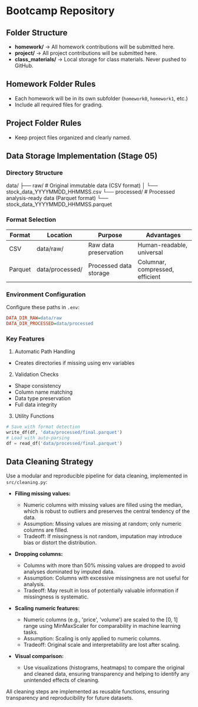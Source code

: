 # Bootcamp Repository

## Folder Structure
- **homework/** → All homework contributions will be submitted here.
- **project/** → All project contributions will be submitted here.
- **class_materials/** → Local storage for class materials. Never pushed to
GitHub.

## Homework Folder Rules
- Each homework will be in its own subfolder (`homework0`, `homework1`, etc.)
- Include all required files for grading.

## Project Folder Rules
- Keep project files organized and clearly named.

## Data Storage Implementation (Stage 05)

### Directory Structure
data/
├── raw/ # Original immutable data (CSV format)
│ └── stock_data_YYYYMMDD_HHMMSS.csv
└── processed/ # Processed analysis-ready data (Parquet format)
└── stock_data_YYYYMMDD_HHMMSS.parquet

### Format Selection
| Format  | Location    | Purpose                          | Advantages                     |
|---------|------------|----------------------------------|--------------------------------|
| CSV     | data/raw/  | Raw data preservation            | Human-readable, universal      |
| Parquet | data/processed/ | Processed data storage     | Columnar, compressed, efficient |

### Environment Configuration
Configure these paths in `.env`:
```ini
DATA_DIR_RAW=data/raw
DATA_DIR_PROCESSED=data/processed
```
### Key Features
1. Automatic Path Handling
- Creates directories if missing using env variables

2. Validation Checks
- Shape consistency
- Column name matching
- Data type preservation
- Full data integrity

3. Utility Functions
```python
# Save with format detection
write_df(df, 'data/processed/final.parquet')
# Load with auto-parsing
df = read_df('data/processed/final.parquet')
```

## Data Cleaning Strategy

Use a modular and reproducible pipeline for data cleaning, implemented in `src/cleaning.py`:

- **Filling missing values:**
  - Numeric columns with missing values are filled using the median, which is robust to outliers and preserves the central tendency of the data.
  - Assumption: Missing values are missing at random; only numeric columns are filled.
  - Tradeoff: If missingness is not random, imputation may introduce bias or distort the distribution.

- **Dropping columns:**
  - Columns with more than 50% missing values are dropped to avoid analyses dominated by imputed data.
  - Assumption: Columns with excessive missingness are not useful for analysis.
  - Tradeoff: May result in loss of potentially valuable information if missingness is systematic.

- **Scaling numeric features:**
  - Numeric columns (e.g., 'price', 'volume') are scaled to the [0, 1] range using MinMaxScaler for comparability in machine learning tasks.
  - Assumption: Scaling is only applied to numeric columns.
  - Tradeoff: Original scale and interpretability are lost after scaling.

- **Visual comparison:**
  - Use visualizations (histograms, heatmaps) to compare the original and cleaned data, ensuring transparency and helping to identify any unintended effects of cleaning.

All cleaning steps are implemented as reusable functions, ensuring transparency and reproducibility for future datasets.